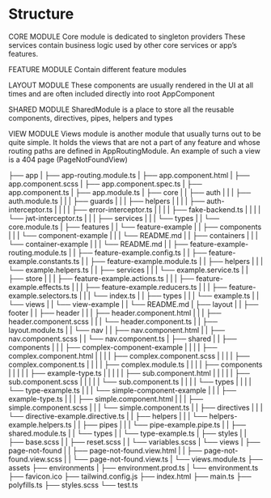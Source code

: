 # Structure

CORE MODULE
Core module is dedicated to singleton providers These services contain business logic used by other core services or app’s features.

FEATURE MODULE
Contain different feature modules

LAYOUT MODULE
These components are usually rendered in the UI at all times and are often included directly into root AppComponent

SHARED MODULE
SharedModule is a place to store all the reusable components, directives, pipes, helpers and types

VIEW MODULE
Views module is another module that usually turns out to be quite simple. It holds the views that are not a part of any feature and whose routing paths are defined in AppRoutingModule. An example of such a view is a 404 page (PageNotFoundView)

├── app
| ├── app-routing.module.ts
| ├── app.component.html
| ├── app.component.scss
| ├── app.component.spec.ts
| ├── app.component.ts
| ├── app.module.ts
| ├── core
| | ├── auth
| | | ├── auth.module.ts
| | | ├── guards
| | | ├── helpers
| | | | ├── auth-interceptor.ts
| | | | ├── error-interceptor.ts
| | | | ├── fake-backend.ts
| | | | └── jwt-interceptor.ts
| | | ├── services
| | | └── types
| | └── core.module.ts
| ├── features
| | └── feature-example
| | ├── components
| | | └── component-example
| | | └── README.md
| | ├── containers
| | | └── container-example
| | | └── README.md
| | ├── feature-example-routing.module.ts
| | ├── feature-example.config.ts
| | ├── feature-example.constants.ts
| | ├── feature-example.module.ts
| | ├── helpers
| | | └── example.helpers.ts
| | ├── services
| | | └── example.service.ts
| | ├── store
| | | ├── feature-example.actions.ts
| | | ├── feature-example.effects.ts
| | | ├── feature-example.reducers.ts
| | | ├── feature-example.selectors.ts
| | | └── index.ts
| | ├── types
| | | └── example.ts
| | └── views
| | └── view-example
| | └── README.md
| ├── layout
| | ├── footer
| | ├── header
| | | ├── header.component.html
| | | ├── header.component.scss
| | | └── header.component.ts
| | ├── layout.module.ts
| | └── nav
| | ├── nav.component.html
| | ├── nav.component.scss
| | └── nav.component.ts
| ├── shared
| | ├── components
| | | ├── complex-component-example
| | | | ├── complex.component.html
| | | | ├── complex.component.scss
| | | | ├── complex.component.ts
| | | | ├── complex.module.ts
| | | | ├── components
| | | | | ├── example-type.ts
| | | | | ├── sub.component.html
| | | | | ├── sub.component.scss
| | | | | └── sub.component.ts
| | | | └── types
| | | | └── type-example.ts
| | | └── simple-component-example
| | | ├── example-type.ts
| | | ├── simple.component.html
| | | ├── simple.component.scss
| | | └── simple.component.ts
| | ├── directives
| | | └── directive-example.directive.ts
| | ├── helpers
| | | └── helpers-example.helpers.ts
| | ├── pipes
| | | └── pipe-example.pipe.ts
| | ├── shared.module.ts
| | └── types
| | └── type-example.ts
| ├── styles
| | ├── base.scss
| | ├── reset.scss
| | └── variables.scss
| └── views
| ├── page-not-found
| | ├── page-not-found.view.html
| | ├── page-not-found.view.scss
| | └── page-not-found.view.ts
| └── views.module.ts
├── assets
├── environments
| ├── environment.prod.ts
| └── environment.ts
├── favicon.ico
├── tailwind.config.js
├── index.html
├── main.ts
├── polyfills.ts
├── styles.scss
└── test.ts
